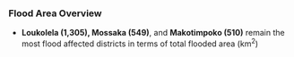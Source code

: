 ### Flood Area Overview
- **Loukolela (1,305), Mossaka (549)**, and **Makotimpoko (510)**
 remain the most flood affected districts in terms of total flooded area (km<sup>2</sup>)
